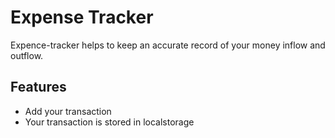 # Expense Tracker
Expence-tracker helps to keep an accurate record of your money inflow and outflow. 

## Features
* Add your transaction
* Your transaction is stored in localstorage